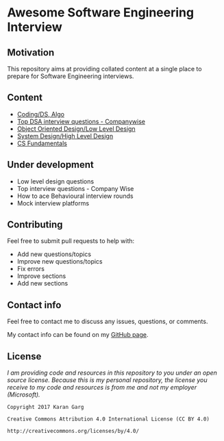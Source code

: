 # Awesome Software Engineering Interview

## Motivation

This repository aims at providing collated content at a single place to prepare for Software Engineering interviews.

## Content

- [Coding/DS, Algo](https://github.com/imkgarg/Software-Engineering-Interview-Primer/blob/master/Coding.md)
- [Top DSA interview questions - Companywise](https://github.com/imkgarg/Awesome-Software-Engineering-Interview/blob/master/CodingCompanyTopQuestions.md)
- [Object Oriented Design/Low Level Design](https://github.com/imkgarg/Software-Engineering-Interview-Primer/blob/master/LowLevelDesign.md)
- [System Design/High Level Design](https://github.com/imkgarg/Software-Engineering-Interview-Primer/blob/master/SystemDesign.md)
- [CS Fundamentals](https://github.com/imkgarg/Awesome-Software-Engineering-Interview/blob/master/CSFundamentals.md)

## Under development

- Low level design questions
- Top interview questions - Company Wise
- How to ace Behavioural interview rounds
- Mock interview platforms

## Contributing

Feel free to submit pull requests to help with:

- Add new questions/topics
- Improve new questions/topics
- Fix errors
- Improve sections
- Add new sections

## Contact info

Feel free to contact me to discuss any issues, questions, or comments.

My contact info can be found on my [GitHub page](https://github.com/imkgarg).

## License

*I am providing code and resources in this repository to you under an open source license. Because this is my personal repository, the license you receive to my code and resources is from me and not my employer (Microsoft).*

    Copyright 2017 Karan Garg

    Creative Commons Attribution 4.0 International License (CC BY 4.0)

    http://creativecommons.org/licenses/by/4.0/